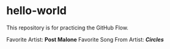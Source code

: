 # hello-world
This repository is for practicing the GitHub Flow.

Favorite Artist: __Post Malone__
Favorite Song From Artist: ***Circles***
